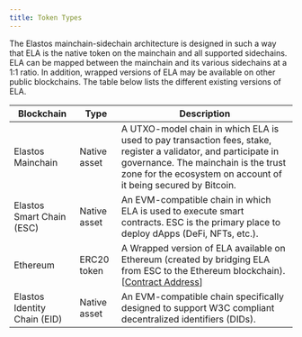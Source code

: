 ```yaml
---
title: Token Types
---
```


The Elastos mainchain-sidechain architecture is designed in such a way that ELA is the native token on the mainchain and all supported sidechains. ELA can be mapped between the mainchain and its various sidechains at a 1:1 ratio. In addition, wrapped versions of ELA may be available on other public blockchains. The table below lists the different existing versions of ELA.

| Blockchain                   | Type         | Description                                                                                                                                                                                                               |
| ---------------------------- | ------------ | ------------------------------------------------------------------------------------------------------------------------------------------------------------------------------------------------------------------------- |
| Elastos Mainchain            | Native asset | A UTXO-model chain in which ELA is used to pay transaction fees, stake, register a validator, and participate in governance. The mainchain is the trust zone for the ecosystem on account of it being secured by Bitcoin. |
| Elastos Smart Chain (ESC)    | Native asset | An EVM-compatible chain in which ELA is used to execute smart contracts. ESC is the primary place to deploy dApps (DeFi, NFTs, etc.).                                                                                     |
| Ethereum                     | ERC20 token  | A Wrapped version of ELA available on Ethereum (created by bridging ELA from ESC to the Ethereum blockchain). [[Contract Address](https://etherscan.io/token/0xe6fd75ff38Adca4B97FBCD938c86b98772431867)]                 |
| Elastos Identity Chain (EID) | Native asset | An EVM-compatible chain specifically designed to support W3C compliant decentralized identifiers (DIDs).                                                                                                                  |
